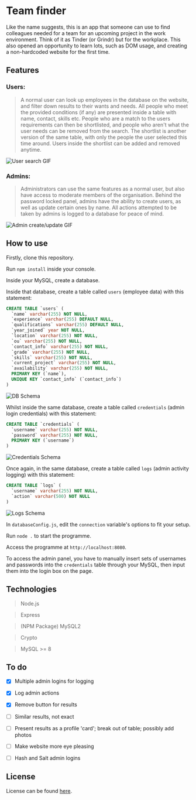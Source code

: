 # Team finder 

Like the name suggests, this is an app that someone can use to find colleagues needed for a team for an upcoming project in the work environment. Think of it as Tinder (or Grindr) but for the workplace. This also opened an opportunity to learn lots, such as DOM usage, and creating a non-hardcoded website for the first time.

## Features

### Users:

> A normal user can look up employees in the database on the website, and filter down results to their wants and needs. All people who meet the provided conditions (if any) are presented inside a table with name, contact, skills etc. People who are a match to the users requirements can then be shortlisted, and people who aren't what the user needs can be removed from the search. The shortlist is another version of the same table, with only the people the user selected this time around. Users inside the shortlist can be added and removed anytime.

![User search GIF](https://github.com/qtdceu/team_finder/blob/main/img/ezgif.com-gif-maker.gif)

### Admins:

> Administrators can use the same features as a normal user, but also have access to moderate members of the organisation. Behind the password locked panel, admins have the ability to create users, as well as update certain ones by name. All actions attempted to be taken by admins is logged to a database for peace of mind. 

![Admin create/update GIF](https://github.com/qtdceu/team_finder/blob/main/img/ezgif.com-gif-maker%20(1).gif)

## How to use

Firstly, clone this repository.

Run `npm install` inside your console.

Inside your MySQL, create a database.

Inside that database, create a table called `users` (employee data) with this statement: 

```sql 
CREATE TABLE `users` (
  `name` varchar(255) NOT NULL,
  `experience` varchar(255) DEFAULT NULL,
  `qualifications` varchar(255) DEFAULT NULL,
  `year_joined` year NOT NULL,
  `location` varchar(255) NOT NULL,
  `ou` varchar(255) NOT NULL,
  `contact_info` varchar(255) NOT NULL,
  `grade` varchar(255) NOT NULL,
  `skills` varchar(255) NOT NULL,
  `current_project` varchar(255) NOT NULL,
  `availability` varchar(255) NOT NULL,
  PRIMARY KEY (`name`),
  UNIQUE KEY `contact_info` (`contact_info`)
)
```

![DB Schema](https://github.com/qtdceu/team_finder/blob/main/img/schema.png)

Whilst inside the same database, create a table called `credentials` (admin login credentials) with this statement: 

```sql
CREATE TABLE `credentials` (
  `username` varchar(255) NOT NULL,
  `password` varchar(255) NOT NULL,
  PRIMARY KEY (`username`)
)
```

![Credentials Schema](https://github.com/qtdceu/team_finder/blob/main/img/credentials_schema.png)

Once again, in the same database, create a table called `logs` (admin activity logging) with this statement:

```sql
CREATE TABLE `logs` (
  `username` varchar(255) NOT NULL,
  `action` varchar(500) NOT NULL
)
```

![Logs Schema](https://github.com/qtdceu/team_finder/blob/main/img/logs_schema.png)

In `databaseConfig.js`, edit the `connection` variable's options to fit your setup. 

Run `node .` to start the programme. 

Access the programme at `http://localhost:8080`.

To access the admin panel, you have to manually insert sets of usernames and passwords into the `credentials` table through your MySQL, then input them into the login box on the page. 

## Technologies

> Node.js

> Express

> (NPM Package) MySQL2 

> Crypto

> MySQL >= 8

## To do

- [x] Multiple admin logins for logging 

- [x] Log admin actions 

- [x] Remove button for results

- [ ] Similar results, not exact

- [ ] Present results as a profile 'card'; break out of table; possibly add photos

- [ ] Make website more eye pleasing

- [ ] Hash and Salt admin logins

## License 

License can be found [here](https://github.com/qtdceu/team_finder/blob/main/LICENSE).
